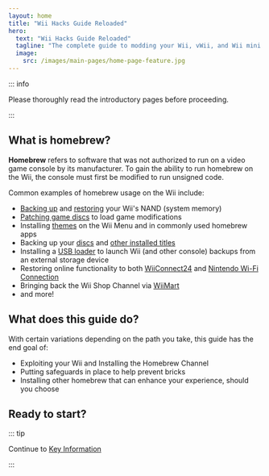 ```yaml
---
layout: home
title: "Wii Hacks Guide Reloaded"
hero:
  text: "Wii Hacks Guide Reloaded"
  tagline: "The complete guide to modding your Wii, vWii, and Wii mini."
  image:
    src: /images/main-pages/home-page-feature.jpg
---
```


::: info

Please thoroughly read the introductory pages before proceeding.

:::

## What is homebrew?

**Homebrew** refers to software that was not authorized to run on a video game console by its manufacturer. To gain the ability to run homebrew on the Wii, the console must first be modified to run unsigned code.

Common examples of homebrew usage on the Wii include:

+ [Backing up](bootmii) and [restoring](bootmiirecover) your Wii's NAND (system memory)
+ [Patching game discs](https://wiki.hacks.guide/wiki/Wii:Riivolution) to load game modifications
+ Installing [themes](themes) on the Wii Menu and in commonly used homebrew apps
+ Backing up your [discs](dump-games) and [other installed titles](dump-wads)
+ Installing a [USB loader](wii-loaders) to launch Wii (and other console) backups from an external storage device
+ Restoring online functionality to both [WiiConnect24](wiiconnect24) and [Nintendo Wi-Fi Connection](nintendowfc)
+ Bringing back the Wii Shop Channel via [WiiMart](wiimart)
+ and more!

## What does this guide do?

With certain variations depending on the path you take, this guide has the end goal of:

+ Exploiting your Wii and Installing the Homebrew Channel
+ Putting safeguards in place to help prevent bricks
+ Installing other homebrew that can enhance your experience, should you choose

## Ready to start?

::: tip

Continue to [Key Information](key-information)

:::
